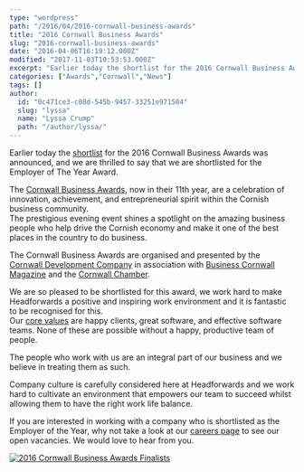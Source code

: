 ```yaml
---
type: "wordpress"
path: "/2016/04/2016-cornwall-business-awards"
title: "2016 Cornwall Business Awards"
slug: "2016-cornwall-business-awards"
date: "2016-04-06T16:19:12.000Z"
modified: "2017-11-03T10:53:53.000Z"
excerpt: "Earlier today the shortlist for the 2016 Cornwall Business Awards was announced, and we are thrilled to say that we are shortlisted for the Employer of The Year Award. The Cornwall Business Awards, now in their 11th year, are a celebration of innovation, achievement, and entrepreneurial spirit within the Cornish business community. The prestigious evening event \[…\]"
categories: ["Awards","Cornwall","News"]
tags: []
author:
  id: "0c471ce3-c08d-545b-9457-33251e971504"
  slug: "lyssa"
  name: "Lyssa Crump"
  path: "/author/lyssa/"
---
```

Earlier today the [shortlist](https://www.businesscornwall.co.uk/news-by-industry/awards/2016/04/cornwall-business-awards-finalists-2/) for the 2016 Cornwall Business Awards was announced, and we are thrilled to say that we are shortlisted for the Employer of The Year Award.

The [Cornwall Business Awards](http://www.cornwallbusinessawards.co.uk/), now in their 11th year, are a celebration of innovation, achievement, and entrepreneurial spirit within the Cornish business community.  
The prestigious evening event shines a spotlight on the amazing business people who help drive the Cornish economy and make it one of the best places in the country to do business.

The Cornwall Business Awards are organised and presented by the [Cornwall Development Company](http://www.cornwalldevelopmentcompany.co.uk/) in association with [Business Cornwall Magazine](https://www.businesscornwall.co.uk) and the [Cornwall Chamber](http://www.cornwallchamber.co.uk/).

We are so pleased to be shortlisted for this award, we work hard to make Headforwards a positive and inspiring work environment and it is fantastic to be recognised for this.  
Our [core values](https://www.headforwards.com/our-values/) are happy clients, great software, and effective software teams. None of these are possible without a happy, productive team of people.

The people who work with us are an integral part of our business and we believe in treating them as such.

Company culture is carefully considered here at Headforwards and we work hard to cultivate an environment that empowers our team to succeed whilst allowing them to have the right work life balance.

If you are interested in working with a company who is shortlisted as the Employer of the Year, why not take a look at our [careers page](https://www.headforwards.com/careers/) to see our open vacancies. We would love to hear from you.

[![2016 Cornwall Business Awards Finalists ](/wp-content/uploads/2016/04/Headforwards-team-pool-innovation-centre-300x225.jpg)](/wp-content/uploads/2016/04/Headforwards-team-pool-innovation-centre.jpg)